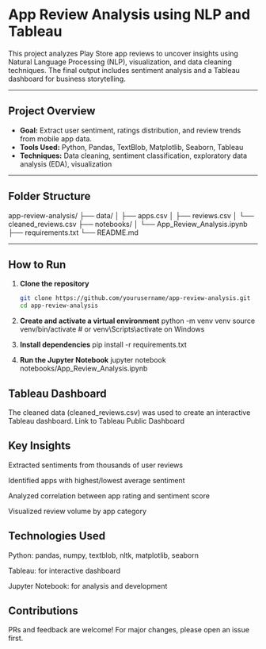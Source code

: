 # App Review Analysis using NLP and Tableau

This project analyzes Play Store app reviews to uncover insights using Natural Language Processing (NLP), visualization, and data cleaning techniques. The final output includes sentiment analysis and a Tableau dashboard for business storytelling.

---

## Project Overview

- **Goal:** Extract user sentiment, ratings distribution, and review trends from mobile app data.
- **Tools Used:** Python, Pandas, TextBlob, Matplotlib, Seaborn, Tableau
- **Techniques:** Data cleaning, sentiment classification, exploratory data analysis (EDA), visualization

---

## Folder Structure

app-review-analysis/
├── data/
│ ├── apps.csv
│ ├── reviews.csv
│ └── cleaned_reviews.csv
├── notebooks/
│ └── App_Review_Analysis.ipynb
├── requirements.txt
└── README.md


---

## How to Run

1. **Clone the repository**
   ```bash
   git clone https://github.com/yourusername/app-review-analysis.git
   cd app-review-analysis

2. **Create and activate a virtual environment**
python -m venv venv
source venv/bin/activate  # or venv\Scripts\activate on Windows

3. **Install dependencies**
pip install -r requirements.txt

4. **Run the Jupyter Notebook**
jupyter notebook notebooks/App_Review_Analysis.ipynb


## Tableau Dashboard
The cleaned data (cleaned_reviews.csv) was used to create an interactive Tableau dashboard.
Link to Tableau Public Dashboard


## Key Insights
Extracted sentiments from thousands of user reviews

Identified apps with highest/lowest average sentiment

Analyzed correlation between app rating and sentiment score

Visualized review volume by app category


## Technologies Used
Python: pandas, numpy, textblob, nltk, matplotlib, seaborn

Tableau: for interactive dashboard

Jupyter Notebook: for analysis and development


## Contributions
PRs and feedback are welcome! For major changes, please open an issue first.